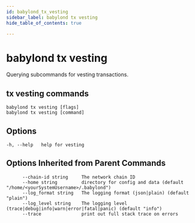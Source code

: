```yaml
---
id: babylond_tx_vesting
sidebar_label: babylond tx vesting
hide_table_of_contents: true

---
```


# babylond tx vesting
Querying subcommands for vesting transactions.
## tx vesting commands
```
babylond tx vesting [flags]
babylond tx vesting [command]
```
## Options
```
-h, --help   help for vesting
```
## Options Inherited from Parent Commands
```
      --chain-id string     The network chain ID
      --home string         directory for config and data (default "/home/<yourSystemUsername>/.babylond")
      --log_format string   The logging format (json|plain) (default "plain")
      --log_level string    The logging level (trace|debug|info|warn|error|fatal|panic) (default "info")
      --trace               print out full stack trace on errors
```